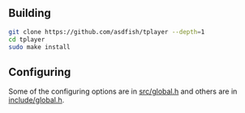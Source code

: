 ## Building
~~~sh
git clone https://github.com/asdfish/tplayer --depth=1
cd tplayer
sudo make install
~~~

## Configuring
Some of the configuring options are in [src/global.h](src/global.h) and others are in [include/global.h](include/global.h).
